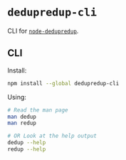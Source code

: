 # `dedupredup-cli`

CLI for [`node-dedupredup`](https://github.com/Yash-Singh1/node-dedupredup).

## CLI

Install:

```sh
npm install --global dedupredup-cli
```

Using:

```sh
# Read the man page
man dedup
man redup

# OR Look at the help output
dedup --help
redup --help
```
